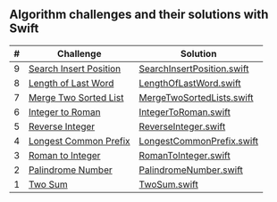 ## Algorithm challenges and their solutions with Swift

|  #  | Challenge                                                                                                                           | Solution                                                                                      |
| :-: | ----------------------------------------------------------------------------------------------------------------------------------- | ----------------------------------------------------------------------------------------------|
|  9  | [Search Insert Position](https://leetcode.com/problems/search-insert-position/)                                                     | [SearchInsertPosition.swift](./solutions/SearchInsertPosition.playground/Contents.swift)      |
|  8  | [Length of Last Word](https://leetcode.com/problems/length-of-last-word/)                                                           | [LengthOfLastWord.swift](./solutions/LengthOfLastWord.playground/Contents.swift)              |
|  7  | [Merge Two Sorted List](https://leetcode.com/problems/merge-two-sorted-lists/)                                                      | [MergeTwoSortedLists.swift](./solutions/MergeTwoSortedLists.playground/Contents.swift)        |
|  6  | [Integer to Roman](https://leetcode.com/problems/integer-to-roman/)                                                                 | [IntegerToRoman.swift](./solutions/IntegerToRoman.playground/Contents.swift)                  |
|  5  | [Reverse Integer](https://leetcode.com/problems/reverse-integer/)                                                                   | [ReverseInteger.swift](./solutions/ReverseInteger.playground/Contents.swift)                  |
|  4  | [Longest Common Prefix](https://leetcode.com/problems/longest-common-prefix/)                                                       | [LongestCommonPrefix.swift](./solutions/LongestCommonPrefix.playground/Contents.swift)        |
|  3  | [Roman to Integer](https://leetcode.com/problems/roman-to-integer/)                                                                 | [RomanToInteger.swift](./solutions/RomanToInteger.playground/Contents.swift)                  |
|  2  | [Palindrome Number](https://leetcode.com/problems/palindrome-number/)                                                               | [PalindromeNumber.swift](./solutions/PalindromeNumber.playground/Contents.swift)              |    
|  1  | [Two Sum](https://leetcode.com/problems/two-sum/)                                                                                   | [TwoSum.swift](./solutions/TwoSum.playground/Contents.swift)                                  |
